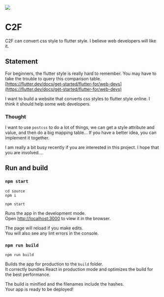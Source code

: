 ![](https://raw.githubusercontent.com/flutterkit/c2f/master/logo/c2f.png)

# C2F

C2F can convert css style to flutter style. I believe web developers will like it.

## Statement

For beginners, the flutter style is really hard to remember. You may have to take the trouble to query this comparison table.
[https://flutter.dev/docs/get-started/flutter-for/web-devs](https://flutter.dev/docs/get-started/flutter-for/web-devs)

I want to build a website that converts css styles to flutter style online. I think it should help some web developers.

### Thought
I want to use `postcss` to do a lot of things, we can get a style attribute and value, and then do a big mapping table... If you have a better idea, you can implement it together.

I am really a bit busy recently if you are interested in this project. I hope that you are involved....

## Run and build

### `npm start`

```shell
cd source 
npm i

npm start
```

Runs the app in the development mode.<br>
Open [http://localhost:3000](http://localhost:3000) to view it in the browser.

The page will reload if you make edits.<br>
You will also see any lint errors in the console.

### `npm run build`

```shell
npm run build
```

Builds the app for production to the `build` folder.<br>
It correctly bundles React in production mode and optimizes the build for the best performance.

The build is minified and the filenames include the hashes.<br>
Your app is ready to be deployed!